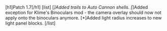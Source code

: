 [h1]Patch 1.7[/h1]
[list]
[*]Added trails to Auto Cannon shells.
[*]Added exception for Klime's Binoculars mod - the camera overlay should now not apply onto the binoculars anymore.
[*]Added light radius increases to new light panel blocks.
[/list]
